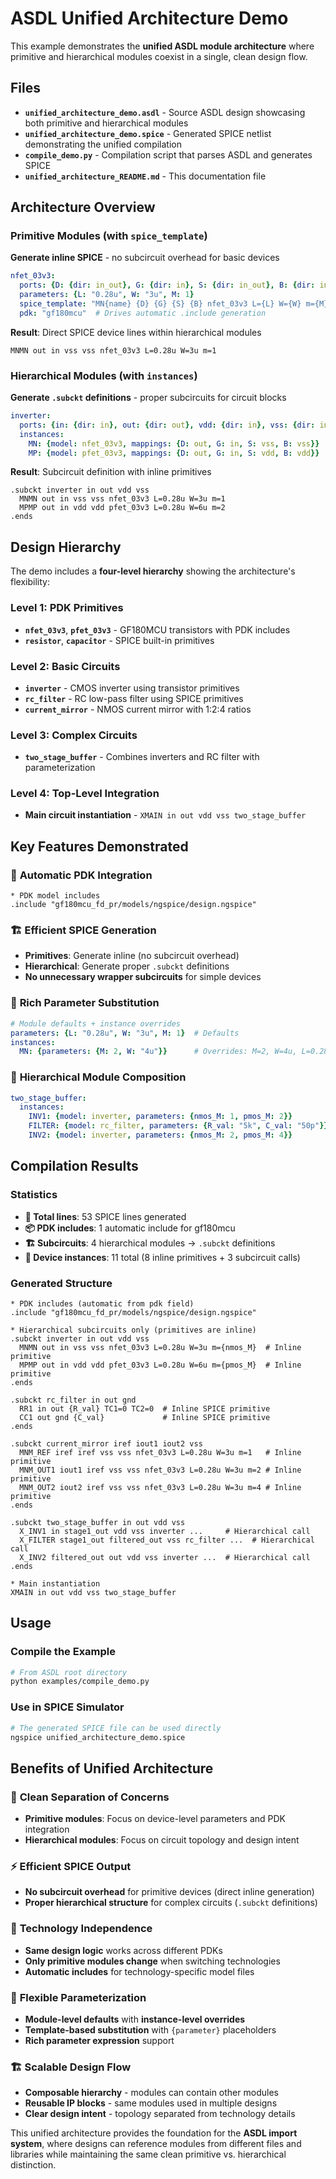 # ASDL Unified Architecture Demo

This example demonstrates the **unified ASDL module architecture** where primitive and hierarchical modules coexist in a single, clean design flow.

## Files

- **`unified_architecture_demo.asdl`** - Source ASDL design showcasing both primitive and hierarchical modules
- **`unified_architecture_demo.spice`** - Generated SPICE netlist demonstrating the unified compilation
- **`compile_demo.py`** - Compilation script that parses ASDL and generates SPICE
- **`unified_architecture_README.md`** - This documentation file

## Architecture Overview

### Primitive Modules (with `spice_template`)
**Generate inline SPICE** - no subcircuit overhead for basic devices

```yaml
nfet_03v3:
  ports: {D: {dir: in_out}, G: {dir: in}, S: {dir: in_out}, B: {dir: in_out}}
  parameters: {L: "0.28u", W: "3u", M: 1}
  spice_template: "MN{name} {D} {G} {S} {B} nfet_03v3 L={L} W={W} m={M}"
  pdk: "gf180mcu"  # Drives automatic .include generation
```

**Result**: Direct SPICE device lines within hierarchical modules
```spice
MNMN out in vss vss nfet_03v3 L=0.28u W=3u m=1
```

### Hierarchical Modules (with `instances`)
**Generate `.subckt` definitions** - proper subcircuits for circuit blocks

```yaml
inverter:
  ports: {in: {dir: in}, out: {dir: out}, vdd: {dir: in}, vss: {dir: in}}
  instances:
    MN: {model: nfet_03v3, mappings: {D: out, G: in, S: vss, B: vss}}
    MP: {model: pfet_03v3, mappings: {D: out, G: in, S: vdd, B: vdd}}
```

**Result**: Subcircuit definition with inline primitives
```spice
.subckt inverter in out vdd vss
  MNMN out in vss vss nfet_03v3 L=0.28u W=3u m=1
  MPMP out in vdd vdd pfet_03v3 L=0.28u W=6u m=2
.ends
```

## Design Hierarchy

The demo includes a **four-level hierarchy** showing the architecture's flexibility:

### Level 1: PDK Primitives
- **`nfet_03v3`**, **`pfet_03v3`** - GF180MCU transistors with PDK includes
- **`resistor`**, **`capacitor`** - SPICE built-in primitives

### Level 2: Basic Circuits  
- **`inverter`** - CMOS inverter using transistor primitives
- **`rc_filter`** - RC low-pass filter using SPICE primitives
- **`current_mirror`** - NMOS current mirror with 1:2:4 ratios

### Level 3: Complex Circuits
- **`two_stage_buffer`** - Combines inverters and RC filter with parameterization

### Level 4: Top-Level Integration
- **Main circuit instantiation** - `XMAIN in out vdd vss two_stage_buffer`

## Key Features Demonstrated

### 🔧 **Automatic PDK Integration**
```spice
* PDK model includes
.include "gf180mcu_fd_pr/models/ngspice/design.ngspice"
```

### 🏗️ **Efficient SPICE Generation**
- **Primitives**: Generate inline (no subcircuit overhead)
- **Hierarchical**: Generate proper `.subckt` definitions
- **No unnecessary wrapper subcircuits** for simple devices

### 📐 **Rich Parameter Substitution**
```yaml
# Module defaults + instance overrides
parameters: {L: "0.28u", W: "3u", M: 1}  # Defaults
instances:
  MN: {parameters: {M: 2, W: "4u"}}      # Overrides: M=2, W=4u, L=0.28u (default)
```

### 🔗 **Hierarchical Module Composition**  
```yaml
two_stage_buffer:
  instances:
    INV1: {model: inverter, parameters: {nmos_M: 1, pmos_M: 2}}
    FILTER: {model: rc_filter, parameters: {R_val: "5k", C_val: "50p"}}
    INV2: {model: inverter, parameters: {nmos_M: 2, pmos_M: 4}}
```

## Compilation Results

### Statistics
- **📄 Total lines**: 53 SPICE lines generated
- **📦 PDK includes**: 1 automatic include for gf180mcu 
- **🏗️ Subcircuits**: 4 hierarchical modules → `.subckt` definitions
- **🔧 Device instances**: 11 total (8 inline primitives + 3 subcircuit calls)

### Generated Structure
```spice
* PDK includes (automatic from pdk field)
.include "gf180mcu_fd_pr/models/ngspice/design.ngspice"

* Hierarchical subcircuits only (primitives are inline)
.subckt inverter in out vdd vss
  MNMN out in vss vss nfet_03v3 L=0.28u W=3u m={nmos_M}  # Inline primitive
  MPMP out in vdd vdd pfet_03v3 L=0.28u W=6u m={pmos_M}  # Inline primitive
.ends

.subckt rc_filter in out gnd
  RR1 in out {R_val} TC1=0 TC2=0  # Inline SPICE primitive
  CC1 out gnd {C_val}             # Inline SPICE primitive  
.ends

.subckt current_mirror iref iout1 iout2 vss
  MNM_REF iref iref vss vss nfet_03v3 L=0.28u W=3u m=1   # Inline primitive
  MNM_OUT1 iout1 iref vss vss nfet_03v3 L=0.28u W=3u m=2 # Inline primitive
  MNM_OUT2 iout2 iref vss vss nfet_03v3 L=0.28u W=3u m=4 # Inline primitive
.ends

.subckt two_stage_buffer in out vdd vss
  X_INV1 in stage1_out vdd vss inverter ...     # Hierarchical call
  X_FILTER stage1_out filtered_out vss rc_filter ...  # Hierarchical call
  X_INV2 filtered_out out vdd vss inverter ...  # Hierarchical call
.ends

* Main instantiation
XMAIN in out vdd vss two_stage_buffer
```

## Usage

### Compile the Example
```bash
# From ASDL root directory
python examples/compile_demo.py
```

### Use in SPICE Simulator
```bash
# The generated SPICE file can be used directly
ngspice unified_architecture_demo.spice
```

## Benefits of Unified Architecture

### 🎯 **Clean Separation of Concerns**
- **Primitive modules**: Focus on device-level parameters and PDK integration
- **Hierarchical modules**: Focus on circuit topology and design intent

### ⚡ **Efficient SPICE Output**
- **No subcircuit overhead** for primitive devices (direct inline generation)
- **Proper hierarchical structure** for complex circuits (`.subckt` definitions)

### 🔧 **Technology Independence**
- **Same design logic** works across different PDKs
- **Only primitive modules change** when switching technologies
- **Automatic includes** for technology-specific model files

### 📐 **Flexible Parameterization**
- **Module-level defaults** with **instance-level overrides**
- **Template-based substitution** with `{parameter}` placeholders
- **Rich parameter expression** support

### 🏗️ **Scalable Design Flow**
- **Composable hierarchy** - modules can contain other modules
- **Reusable IP blocks** - same modules used in multiple designs  
- **Clear design intent** - topology separated from technology details

This unified architecture provides the foundation for the **ASDL import system**, where designs can reference modules from different files and libraries while maintaining the same clean primitive vs. hierarchical distinction.